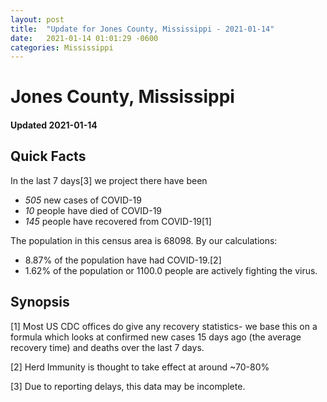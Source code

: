 ```yaml
---
layout: post
title:  "Update for Jones County, Mississippi - 2021-01-14"
date:   2021-01-14 01:01:29 -0600
categories: Mississippi
---
```


# Jones County, Mississippi
#### Updated 2021-01-14

## Quick Facts

In the last 7 days[3] we project there have been
- *505* new cases of COVID-19
- *10* people have died of COVID-19
- *145* people have recovered from COVID-19[1]

The population in this census area is 68098. By our calculations:
- 8.87% of the population have had COVID-19.[2]
- 1.62% of the population or 1100.0 people are actively fighting the virus.

## Synopsis




[1] Most US CDC offices do give any recovery statistics- we base this on a formula which looks at confirmed new cases
15 days ago (the average recovery time) and deaths over the last 7 days.

[2] Herd Immunity is thought to take effect at around ~70-80%

[3] Due to reporting delays, this data may be incomplete.
 
    